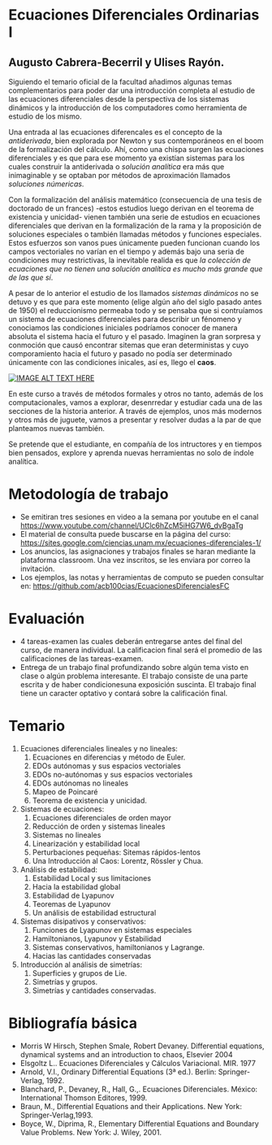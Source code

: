 # Ecuaciones Diferenciales Ordinarias I
## Augusto Cabrera-Becerril y Ulises Rayón.

Siguiendo el temario oficial de la facultad añadimos algunas temas complementarios para poder dar una introducción completa al estudio de las ecuaciones diferenciales desde la perspectiva de los sistemas dinámicos y la introducción de los computadores como herramienta de estudio de los mismo.

Una entrada al las ecuaciones diferencales es el concepto de la _antiderivada_, bien explorada por Newton y sus contemporáneos en el boom de la formalización del cálculo. Ahí, como una chispa surgen las ecuaciones diferenciales y es que para ese momento ya existían sistemas para los cuales construir la antiderivada o _solución analítica_ era más que inimaginable y se optaban por métodos de aproximación llamados _soluciones númericas_.

Con la formalización del análisis matemático (consecuencia de una tesis de doctorado de un frances) -estos estudios luego derivan en el teorema de existencia y unicidad- vienen también una serie de estudios en ecuaciones diferenciales que derivan en la formalización de la rama y la proposición de soluciones especiales o también llamadas métodos y funciones especiales. Estos esfuerzos son vanos pues únicamente pueden funcionan cuando los campos vectoriales no varían en el tiempo y además bajo una seria de condiciones muy restrictivas, la inevitable realida es que _la colección de ecuaciones que no tienen una solución analítica es mucho más grande que de las que sí_.

A pesar de lo anterior el estudio de los llamados _sistemas dinámicos_ no se detuvo y es que para este momento (elige algún año del siglo pasado antes de 1950) el reduccionismo permeaba todo y se pensaba que si contruíamos un sistema de ecuaciones diferenciales para describir un fénomeno y conociamos las condiciones iniciales podríamos conocer de manera absoluta el sistema hacia el futuro y el pasado. Imaginen la gran sorpresa y conmoción que causó encontrar sitemas que eran deterministas y cuyo comporamiento hacia el futuro y pasado no podía ser determinado únicamente con las condiciones inicales, así es, llego el **caos**.

[![IMAGE ALT TEXT HERE](https://img.youtube.com/vi/Rz2yEMeKZuE/0.jpg)](https://www.youtube.com/watch?v=Rz2yEMeKZuE)

En este curso a través de métodos formales y otros no tanto, además de los computacionales, vamos a explorar, desenrredar y estudiar cada una de las secciones de la historia anterior. A través de ejemplos, unos más modernos y otros más de juguete, vamos a presentar y resolver dudas a la par de que planteamos nuevas también.

Se pretende que el estudiante, en compañía de los intructores y en tiempos bien pensados, explore y aprenda nuevas herramientas no solo de índole analítica.

# Metodología de trabajo
* Se emitiran tres sesiones en video a la semana por youtube en el canal https://www.youtube.com/channel/UClc6hZcM5iHG7W6_dvBgaTg
* El material de consulta puede buscarse en la página del curso: https://sites.google.com/ciencias.unam.mx/ecuaciones-diferenciales-1/
* Los anuncios, las asignaciones y trabajos finales se haran mediante la plataforma classroom. Una vez inscritos, se les enviara por correo la invitación.
* Los ejemplos, las notas y herramientas de computo se pueden consultar en: https://github.com/acb100cias/EcuacionesDiferencialesFC

# Evaluación
* 4 tareas-examen las cuales deberán entregarse antes del final del curso, de manera individual. La calificacion final será el promedio de las calificaciones de las tareas-examen.
* Entrega de un trabajo final profundizando sobre algún tema visto en clase o algún problema interesante. El trabajo consiste de una parte escrita y de haber condicionesuna exposición suscinta. El trabajo final tiene un caracter optativo y contará sobre la calificación final.



# Temario
1. Ecuaciones diferenciales lineales y no lineales:
    1. Ecuaciones en diferencias y método de Euler.
    2. EDOs autónomas y sus espacios vectoriales
    3. EDOs no-autónomas y sus espacios vectoriales
    4. EDOs autónomas no lineales
    5. Mapeo de Poincaré
    6. Teorema de existencia y unicidad.
2. Sistemas de ecuaciones:
    1. Ecuaciones diferenciales de orden mayor
    2. Reducción de orden y sistemas lineales
    3. Sistemas no lineales
    4. Linearización y estabilidad local
    5. Perturbaciones pequeñas: Sitemas rápidos-lentos
    6. Una Introducción al Caos: Lorentz, Rössler y Chua.
3. Análisis de estabilidad:
    1. Estabilidad Local y sus limitaciones
    2. Hacia la estabilidad global
    3. Estabilidad de Lyapunov
    4. Teoremas de Lyapunov
    5. Un análisis de estabilidad estructural
4. Sistemas disipativos y conservativos:
    1. Funciones de Lyapunov en sistemas especiales
    2. Hamiltonianos, Lyapunov y Estabilidad
    3. Sistemas conservativos, hamiltonianos y Lagrange.
    4. Hacias las cantidades conservadas
5. Introducción al análisis de simetrías:
    1. Superficies y grupos de Lie.
    2. Simetrías y grupos.
    3. Simetrías y cantidades conservadas.


# Bibliografía básica
* Morris W Hirsch, Stephen Smale, Robert Devaney. Differential equations, dynamical systems and an introduction to chaos, Elsevier 2004
* Elsgoltz L.. Ecuaciones Diferenciales y Cálculos Variacional. MIR. 1977
* Arnold, V.I., Ordinary Differential Equations (3ª ed.). Berlin: Springer-Verlag, 1992.
* Blanchard, P., Devaney, R., Hall, G.,. Ecuaciones Diferenciales. México: International Thomson Editores, 1999.
* Braun, M., Differential Equations and their Applications. New York: Springer-Verlag,1993.
* Boyce, W., Diprima, R., Elementary Differential Equations and Boundary Value Problems. New York: J. Wiley, 2001.
